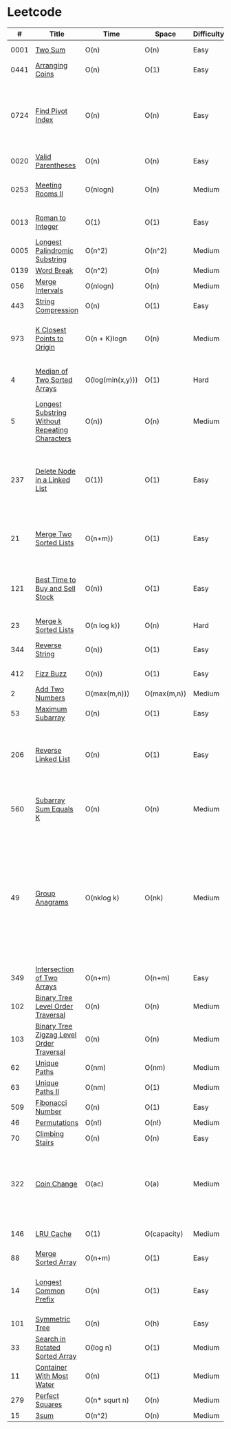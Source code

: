# Leetcode

| #    | Title               |  Time           |  Space           | Difficulty           | Notes                  | 
|-------|-------------------- | --------------- | -----------------| ---------------   | --------------------------|
| 0001  |[Two Sum](https://leetcode.com/problems/two-sum/)|O(n)|O(n) |Easy| One-pass Hash Table                    |
| 0441  |[Arranging Coins](https://leetcode.com/problems/arranging-coins/)|O(n)|O(1) |Easy| General For Loop       |
| 0724  |[Find Pivot Index](https://leetcode.com/problems/find-pivot-index/)|O(n)|O(n) |Easy| Calculate left sum and right sum for each index. Return the index where left sum = right sum       |
| 0020  |[Valid Parentheses](https://leetcode.com/problems/valid-parentheses/)|O(n)|O(n) |Easy| Stack |
| 0253  |[Meeting Rooms II](https://leetcode.com/problems/meeting-rooms-ii/)|O(nlogn)|O(n) |Medium| Implement min-heap using PriorityQueue|
| 0013  |[Roman to Integer](https://leetcode.com/problems/roman-to-integer/)|O(1)|O(1) |Easy| Linear scan from left to right |
| 0005  |[Longest Palindromic Substring](https://leetcode.com/problems/longest-palindromic-substring/)|O(n^2)|O(n^2) |Medium| |
| 0139  |[Word Break](https://leetcode.com/problems/word-break/)|O(n^2)|O(n) |Medium| |
| 056  |[Merge Intervals](https://leetcode.com/problems/merge-intervals/)|O(nlogn)|O(n) |Medium| |
| 443  |[String Compression](https://leetcode.com/problems/string-compression/)|O(n)|O(1) |Easy| |
| 973  |[K Closest Points to Origin](https://leetcode.com/problems/k-closest-points-to-origin/)|O(n + K)logn|O(n) |Medium| Use TreeMap, distance as key and an arrayList of points|
| 4  |[Median of Two Sorted Arrays](https://leetcode.com/problems/median-of-two-sorted-arrays/)|O(log(min(x,y)))|O(1) |Hard| x and y are the lengths of two input arrays|
| 5  |[Longest Substring Without Repeating Characters](https://leetcode.com/problems/longest-substring-without-repeating-characters/)|O(n))|O(n) |Medium| Sliding window and hash set|
| 237  |[Delete Node in a Linked List](https://leetcode.com/problems/delete-node-in-a-linked-list/)|O(1))|O(1) |Easy|  Copy next node's data to the current node and adjust the next pointer of the current node|
| 21  |[Merge Two Sorted Lists](https://leetcode.com/problems/merge-two-sorted-lists/)|O(n+m))|O(1) |Easy|  n and m is the number of nodes in the given linked lists|
| 121  |[Best Time to Buy and Sell Stock](https://leetcode.com/problems/best-time-to-buy-and-sell-stock/)|O(n))|O(1) |Easy| Keep track of min price seen till date and calculate the profit for ith day|
| 23  |[ Merge k Sorted Lists](https://leetcode.com/problems/merge-k-sorted-lists/)|O(n log k))|O(n) |Hard| Use min heap|
| 344  |[Reverse String](https://leetcode.com/problems/reverse-string/)|O(n))|O(1) |Easy| 2 pointers in opposite direction|
| 412  |[Fizz Buzz](https://leetcode.com/problems/fizz-buzz/)|O(n))|O(1) |Easy| String concatenation|
| 2  |[Add Two Numbers](https://leetcode.com/problems/add-two-numbers/)|O(max(m,n)))|O(max(m,n)) |Medium| |
| 53  |[Maximum Subarray](https://leetcode.com/problems/maximum-subarray/)|O(n)|O(1) |Easy| Kadane's algorithm |
| 206  |[Reverse Linked List](https://leetcode.com/problems/reverse-linked-list/)|O(n)|O(1) |Easy| Temporarily store next node's pointer, point head to a previous dummy node |
| 560  |[Subarray Sum Equals K](https://leetcode.com/problems/subarray-sum-equals-k/)|O(n)|O(n) |Medium| Store frequency map of ebery sum seen till now |
| 49  |[Group Anagrams](https://leetcode.com/problems/group-anagrams/)|O(nklog k)|O(nk) |Medium| n is the length of input array and k is the maximum length of string , sort every string and put it as a key in HashMap and put all matching strings in its corresponding list |
| 349  |[Intersection of Two Arrays](https://leetcode.com/problems/intersection-of-two-arrays/)|O(n+m)|O(n+m) |Easy| Hashset|
| 102  |[Binary Tree Level Order Traversal](https://leetcode.com/problems/binary-tree-level-order-traversal/)|O(n)|O(n) |Medium| Queue and ArrayList|
| 103  |[Binary Tree Zigzag Level Order Traversal](https://leetcode.com/problems/binary-tree-zigzag-level-order-traversal/)|O(n)|O(n) |Medium| 2 Stacks|
| 62  |[Unique Paths](https://leetcode.com/problems/unique-paths/)|O(nm)|O(nm) |Medium| Dynamic programming|
| 63  |[Unique Paths II](https://leetcode.com/problems/unique-paths-ii/)|O(nm)|O(1) |Medium| Dynamic programming|
| 509  |[Fibonacci Number](https://leetcode.com/problems/fibonacci-number/)|O(n)|O(1) |Easy| Dynamic programming|
| 46  |[Permutations](https://leetcode.com/problems/permutations/)|O(n!)|O(n!) |Medium| Recursion|
| 70  |[Climbing Stairs](https://leetcode.com/problems/climbing-stairs/)|O(n)|O(n) |Easy| Dynamic programming|
| 322  |[Coin Change](https://leetcode.com/problems/coin-change/)|O(ac)|O(a) |Medium| a = amount to make change for, c is number of coins provided, Dynamic programming|
| 146  |[LRU Cache](https://leetcode.com/problems/lru-cache/)|O(1)|O(capacity) |Medium| Hashmap and doubly linked list|
| 88 |[Merge Sorted Array](https://leetcode.com/problems/merge-sorted-array/)|O(n+m)|O(1) |Easy| Two pointers|
| 14 |[Longest Common Prefix](https://leetcode.com/problems/longest-common-prefix/)|O(n)|O(1) |Easy| 1st string is prefix, reduce prefix until indexOf returns 1|
| 101 |[Symmetric Tree](https://leetcode.com/problems/symmetric-tree/)|O(n)|O(h) |Easy| |
| 33 |[Search in Rotated Sorted Array](https://leetcode.com/problems/search-in-rotated-sorted-array/)|O(log n)|O(1) |Medium| Binary search |
| 11 |[Container With Most Water](https://leetcode.com/problems/container-with-most-water/)|O(n)|O(1) |Medium| Two pointers |
| 279 |[Perfect Squares](https://leetcode.com/problems/perfect-squares/)|O(n* squrt n)|O(n) |Medium| Dynamic programming |
| 15 |[3sum](https://leetcode.com/problems/3sum/)|O(n^2)|O(n) |Medium| Two pointers|


